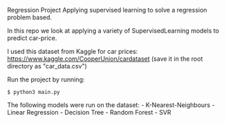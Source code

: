 Regression Project
Applying supervised learning to solve a regression problem based.

In this repo we look at applying a variety of SupervisedLearning models to predict car-price.

I used this dataset from Kaggle for car prices:
https://www.kaggle.com/CooperUnion/cardataset
(save it in the root directory as "car_data.csv")

Run the project by running:
```
$ python3 main.py
```


The following models were run on the dataset:
    - K-Nearest-Neighbours
    - Linear Regression
    - Decision Tree
    - Random Forest
    - SVR


